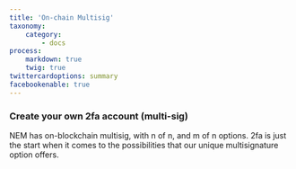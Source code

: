 ```yaml
---
title: 'On-chain Multisig'
taxonomy:
    category:
        - docs
process:
    markdown: true
    twig: true
twittercardoptions: summary
facebookenable: true
---
```


### Create your own  2fa account (multi-sig)
NEM has on-blockchain multisig, with n of n, and m of n options. 2fa is just the start 
when it comes to the possibilities that our unique multisignature option offers.
